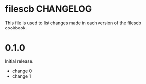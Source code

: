 # filescb CHANGELOG

This file is used to list changes made in each version of the filescb cookbook.

# 0.1.0

Initial release.

- change 0
- change 1

